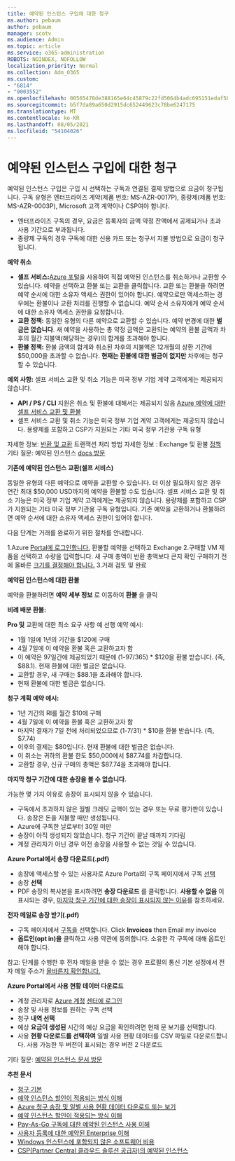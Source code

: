 ```yaml
---
title: 예약된 인스턴스 구입에 대한 청구
ms.author: pebaum
author: pebaum
manager: scotv
ms.audience: Admin
ms.topic: article
ms.service: o365-administration
ROBOTS: NOINDEX, NOFOLLOW
localization_priority: Normal
ms.collection: Adm_O365
ms.custom:
- "6814"
- "9003552"
ms.openlocfilehash: 00565470de388165e64c45879c22fd5064b4adc695151edaf58878f38a481ff2
ms.sourcegitcommit: b5f7da89a650d2915dc652449623c78be6247175
ms.translationtype: MT
ms.contentlocale: ko-KR
ms.lasthandoff: 08/05/2021
ms.locfileid: "54104026"
---
```

# <a name="billing-for-reserved-instance-purchase"></a>예약된 인스턴스 구입에 대한 청구

예약된 인스턴스 구입은 구입 시 선택하는 구독과 연결된 결제 방법으로 요금이 청구됩니다. 구독 유형은 엔터프라이즈 계약(제품 번호: MS-AZR-0017P), 종량제(제품 번호: MS-AZR-0003P), Microsoft 고객 계약이나 CSP여야 합니다.

- 엔터프라이즈 구독의 경우, 요금은 등록자의 금액 약정 잔액에서 공제되거나 초과 사용 기간으로 부과됩니다.
- 종량제 구독의 경우 구독에 대한 신용 카드 또는 청구서 지불 방법으로 요금이 청구됩니다.

**예약 취소**

- **셀프 서비스:**[Azure 포털](https://portal.azure.com/#blade/Microsoft_Azure_Reservations/ReservationsBrowseBlade)을 사용하여 직접 예약된 인스턴스를 취소하거나 교환할 수 있습니다. 예약을 선택하고 환불 또는 교환을 클릭합니다. 교환 또는 환불을 하려면 예약 순서에 대한 소유자 액세스 권한이 있어야 합니다. 예약으로만 액세스하는 경우에는 환불이나 교환 처리를 진행할 수 없습니다. 예약 순서 소유자에게 예약 순서에 대한 소유자 액세스 권한을 요청합니다.
- **교환 정책:** 동일한 유형의 다른 예약으로 교환할 수 있습니다. 예약 변경에 대한 **벌금은 없습니다**. 새 예약을 사용하는 총 약정 금액은 교환되는 예약의 환불 금액과 차후의 월간 지불액(해당하는 경우)의 합계를 초과해야 합니다. 
- **환불 정책:** 환불 금액의 합계와 취소된 차후의 지불액은 12개월의 상환 기간에 $50,000을 초과할 수 없습니다. **현재는 환불에 대한 벌금이 없지만** 차후에는 청구할 수 있습니다.

**예외 사항:** 셀프 서비스 교환 및 취소 기능은 미국 정부 기업 계약 고객에게는 제공되지 않습니다.

- **API / PS / CLI** 지원은 취소 및 환불에 대해서는 제공되지 않음 [Azure 예약에 대한 셀프 서비스 교환 및 환불](https://docs.microsoft.com/azure/cost-management-billing/reservations/exchange-and-refund-azure-reservations?WT.mc_id=Portal-Microsoft_Azure_Support)
- 셀프 서비스 교환 및 취소 기능은 미국 정부 기업 계약 고객에게는 제공되지 않습니다. 용량제를 포함하고 CSP가 지원되는 기타 미국 정부 기관용 구독 유형

자세한 정보: [반환 및 교환](https://docs.microsoft.com/azure/billing/billing-azure-reservations-self-service-exchange-and-refund?WT.mc_id=Portal-Microsoft_Azure_Support#how-return-and-exchange-transactions-are-processed) 트랜잭션 처리 방법 자세한 정보 : Exchange 및 환불 [정책](https://docs.microsoft.com/azure/billing/billing-azure-reservations-self-service-exchange-and-refund?WT.mc_id=Portal-Microsoft_Azure_Support#exchange-policies) 기타 질문: 예약된 인스턴스 [docs 방문](https://docs.microsoft.com/azure/billing/billing-save-compute-costs-reservations?WT.mc_id=Portal-Microsoft_Azure_Support)

**기존에 예약된 인스턴스 교환(셀프 서비스)**

동일한 유형의 다른 예약으로 예약을 교환할 수 있습니다. 더 이상 필요하지 않은 경우 연간 최대 $50,000 USD까지의 예약을 환불할 수도 있습니다. 셀프 서비스 교환 및 취소 기능은 미국 정부 기업 계약 고객에게는 제공되지 않습니다. 용량제를 포함하고 CSP가 지원되는 기타 미국 정부 기관용 구독 유형입니다. 기존 예약을 교환하거나 환불하려면 예약 순서에 대한 소유자 액세스 권한이 있어야 합니다.

다음 단계는 거래를 완료하기 위한 절차를 안내합니다.

1.Azure [Portal에 로그인합니다.](https://portal.azure.com/#blade/Microsoft_Azure_Reservations/ReservationsBrowseBlade) 환불할 예약을 선택하고 Exchange  2.구매할 VM 제품을 선택하고 수량을 입력합니다. 새 구매 총액이 반환 총액보다 큰지 확인 구매하기 전에 올바른 [크기를 결정해야 합니다.](https://docs.microsoft.com/azure/virtual-machines/windows/prepay-reserved-vm-instances?WT.mc_id=Portal-Microsoft_Azure_Support#determine-the-right-vm-size-before-you-buy)
3.거래 검토 및 완료

**예약된 인스턴스에 대한 환불**

예약을 환불하려면 **예약 세부 정보** 로 이동하여 **환불** 을 클릭

**비례 배분 환불:**

**Pro 및** 교환에 대한 최소 요구 사항 예 선행 예약 예시:

- 1월 1일에 1년의 기간을 $120에 구매
- 4월 7일에 이 예약을 환불 혹은 교환하고자 함
- 이 예약은 97일간에 제공되었기 때문에 (1-97/365) * $120을 환불 받습니다. (즉, $88.1). 현재 환불에 대한 벌금은 없습니다.
- 교환할 경우, 새 구매는 $88.1을 초과해야 합니다.
- 현재 환불에 대한 벌금은 없습니다.

**청구 계획 예약 예시:**

- 1년 기간의 RI를 월간 $10에 구매
- 4월 7일에 이 예약을 환불 혹은 교환하고자 함
- 마지막 결재가 7일 전에 처리되었으므로 (1-7/31) * $10을 환불 받습니다. (즉, $7.74)
- 이후의 결제는 $80입니다. 현재 환불에 대한 벌금은 없습니다.
- 이 취소는 귀하의 환불 한도 $50,000에서 $87.74를 차감합니다.
- 교환할 경우, 신규 구매의 총액은 $87.74을 초과해야 합니다.

**마지막 청구 기간에 대한 송장을 볼 수 없습니다.**

가능한 몇 가지 이유로 송장이 표시되지 않을 수 있습니다.

- 구독에서 초과하지 않은 월별 크레딧 금액이 있는 경우 또는 무료 평가판이 있습니다. 송장은 돈을 지불할 때만 생성됩니다.
- Azure에 구독한 날로부터 30일 미만
- 송장이 아직 생성되지 않았습니다. 청구 기간이 끝날 때까지 기다림
- 계정 관리자가 아닌 경우 이전 송장을 사용할 수 없는 것일 수 있습니다.

**Azure Portal에서 송장 다운로드(.pdf)**

- 송장에 액세스할 [](https://portal.azure.com/#blade/Microsoft_Azure_Billing/SubscriptionsBlade) 수 있는 사용자로 Azure Portal의 구독 페이지에서 구독 [선택](https://docs.microsoft.com/azure/billing/billing-manage-access?WT.mc_id=Portal-Microsoft_Azure_Support)
- 송장 **선택**
- PDF 송장의 복사본을 표시하려면 **송장 다운로드** 를 클릭합니다. **사용할 수 없음** 이 표시되는 경우, [마지막 청구 기간에 대한 송장이 표시되지 않는 이유](https://docs.microsoft.com/azure/billing/billing-download-azure-invoice-daily-usage-date?WT.mc_id=Portal-Microsoft_Azure_Support#noinvoice)를 참조하세요.

**전자 메일로 송장 받기(.pdf)**

- 구독 페이지에서 [구독을](https://portal.azure.com/#blade/Microsoft_Azure_Billing/SubscriptionsBlade) 선택합니다. Click **Invoices** then Email my invoice
- **옵트인(opt in)을** 클릭하고 사용 약관에 동의합니다. 소유한 각 구독에 대해 옵트인해야 합니다.

참고: 단계를 수행한 후 전자 메일을 받을 수 없는 경우 프로필의 통신 기본 설정에서 전자 메일 주소가 [올바른지 확인합니다.](https://account.windowsazure.com/profile)

**Azure Portal에서 사용 현황 데이터 다운로드**

- 계정 관리자로 [Azure 계정](https://account.windowsazure.com/Subscriptions) [센터에 로그인](https://docs.microsoft.com/azure/billing/billing-subscription-transfer?WT.mc_id=Portal-Microsoft_Azure_Support#whoisaa)
- 송장 및 사용 정보를 원하는 구독 선택
- 청구 **내역 선택**
- 예상 **요금이 생성된** 시간의 예상 요금을 확인하려면 현재 문 보기를 선택합니다.
- 사용 **현황 다운로드를 선택하여** 일별 사용 현황 데이터를 CSV 파일로 다운로드합니다. 사용 가능한 두 버전이 표시되는 경우 버전 2 다운로드

기타 질문: [예약된 인스턴스 문서 방문](https://docs.microsoft.com/azure/billing/billing-save-compute-costs-reservations?WT.mc_id=Portal-Microsoft_Azure_Support)

**추천 문서**

- [청구 기본](https://docs.microsoft.com/partner-center/billing-basics/?WT.mc_id=Portal-Microsoft_Azure_Support)
- [예약 인스턴스 할인이 적용되는 방식 이해](https://docs.microsoft.com/azure/billing/billing-understand-vm-reservation-charges/?WT.mc_id=Portal-Microsoft_Azure_Support)
- [Azure 청구 송장 및 일별 사용 현황 데이터 다운로드 또는 보기](https://docs.microsoft.com/azure/billing/billing-download-azure-invoice-daily-usage-date?WT.mc_id=Portal-Microsoft_Azure_Support)
- [예약 인스턴스 할인이 적용되는 방식 이해](https://docs.microsoft.com/azure/billing/billing-understand-vm-reservation-charges/?WT.mc_id=Portal-Microsoft_Azure_Support)
- [Pay-As-Go 구독에 대한 예약된 인스턴스 사용 이해](https://docs.microsoft.com/azure/billing/billing-understand-reserved-instance-usage/?WT.mc_id=Portal-Microsoft_Azure_Support)
- [사용자 등록에 대한 예약된 Enterprise 이해](https://docs.microsoft.com/azure/billing/billing-understand-reserved-instance-usage-ea/?WT.mc_id=Portal-Microsoft_Azure_Support)
- [Windows 인스턴스에 포함되지 않은 소프트웨어 비용](https://docs.microsoft.com/azure/billing/billing-reserved-instance-windows-software-costs/?WT.mc_id=Portal-Microsoft_Azure_Support)
- [CSP(Partner Central 클라우드 솔루션 공급자)의 예약된 인스턴스](https://docs.microsoft.com/partner-center/azure-reservations/?WT.mc_id=Portal-Microsoft_Azure_Support)